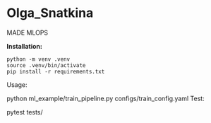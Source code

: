 # Olga_Snatkina
MADE MLOPS

**Installation:**
```
python -m venv .venv
source .venv/bin/activate
pip install -r requirements.txt
```
Usage:

python ml_example/train_pipeline.py configs/train_config.yaml
Test:

pytest tests/
